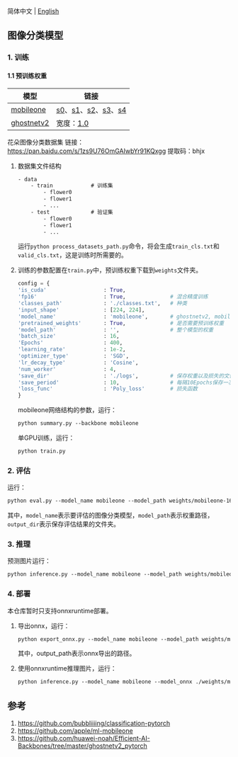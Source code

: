 简体中文 | [English](README_en.md)

## 图像分类模型

### 1. 训练

#### 1.1 预训练权重

| 模型 | 链接 |
| - | - |
| [mobileone](https://github.com/apple/ml-mobileone) | [s0](https://github.com/hao-ux/image-classification-pytorch/releases/download/weights/mobileone_s0_unfused.pth.tar)、[s1](https://github.com/hao-ux/image-classification-pytorch/releases/download/weights/mobileone_s1_unfused.pth.tar)、[s2](https://github.com/hao-ux/image-classification-pytorch/releases/download/weights/mobileone_s2_unfused.pth.tar)、[s3](https://github.com/hao-ux/image-classification-pytorch/releases/download/weights/mobileone_s3_unfused.pth.tar)、[s4](https://github.com/hao-ux/image-classification-pytorch/releases/download/weights/mobileone_s4_unfused.pth.tar) |
| [ghostnetv2](https://github.com/huawei-noah/Efficient-AI-Backbones/tree/master/ghostnetv2_pytorch) | 宽度：[1.0](https://github.com/hao-ux/image-classification-pytorch/releases/download/weights/ck_ghostnetv2_10.pth.tar) |

花朵图像分类数据集
链接：https://pan.baidu.com/s/1zs9U76OmGAIwbYr91KQxgg
提取码：bhjx

1. 数据集文件结构
    ```txt
    - data
        - train            # 训练集
            - flower0
            - flower1
            - ...
        - test             # 验证集
            - flower0
            - flower1
            - ...
    ```
    运行`python process_datasets_path.py`命令，将会生成`train_cls.txt`和`valid_cls.txt`，这是训练时所需要的。

2. 训练的参数配置在`train.py`中，预训练权重下载到`weights`文件夹。
    ```python
    config = {
    'is_cuda'                  : True,         
    'fp16'                     : True,              # 混合精度训练  
    'classes_path'             : './classes.txt',   # 种类
    'input_shape'              : [224, 224],        
    'model_name'               : 'mobileone',       # ghostnetv2, mobileone
    'pretrained_weights'       : True,              # 是否需要预训练权重
    'model_path'               : '',                # 整个模型的权重
    'batch_size'               : 16,
    'Epochs'                   : 400,
    'learning_rate'            : 1e-2,
    'optimizer_type'           : 'SGD',
    'lr_decay_type'            : 'Cosine',
    'num_worker'               : 4,
    'save_dir'                 : './logs',          # 保存权重以及损失的文件夹
    'save_period'              : 10,                # 每隔10Epochs保存一次权重
    'loss_func'                : 'Poly_loss'        # 损失函数
    }
    ```

    mobileone网络结构的参数，运行：
    ```txt
    python summary.py --backbone mobileone
    ```
    单GPU训练，运行：
    ```txt
    python train.py
    ```


### 2. 评估

运行：
```txt
python eval.py --model_name mobileone --model_path weights/mobileone-16e-s0-flower.pth --output_dir eval_out
```
其中，`model_name`表示要评估的图像分类模型，`model_path`表示权重路径，`output_dir`表示保存评估结果的文件夹。

### 3. 推理

预测图片运行：
```txt
python inference.py --model_name mobileone --model_path weights/mobileone-16e-s0-flower.pth
```

### 4. 部署

本仓库暂时只支持onnxruntime部署。
1. 导出onnx，运行：
    ```txt
    python export_onnx.py --model_name mobileone --model_path weights/mobileone-16e-s0-flower.pth --output_path weights/mobileone-16e-s0-flower.onnx
    ```
    其中，output_path表示onnx导出的路径。

2. 使用onnxruntime推理图片，运行：
    ```txt
    python inference.py --model_name mobileone --model_onnx ./weights/mobileone-16e-s0-flower.onnx --infer_onnx 1
    ```


## 参考

1. https://github.com/bubbliiiing/classification-pytorch
2. https://github.com/apple/ml-mobileone
3. https://github.com/huawei-noah/Efficient-AI-Backbones/tree/master/ghostnetv2_pytorch

